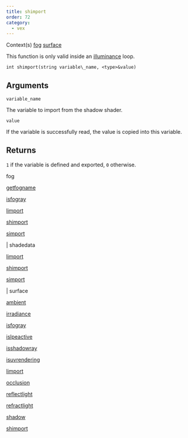```yaml
---
title: shimport
order: 72
category:
  - vex
---
```




Context(s)
[fog](../contexts/fog.html)
[surface](../contexts/surface.html)

This function is only valid inside an [illuminance](illuminance.html "Loops through all light sources in the scene, calling the light shader for each light source to set the Cl and L global variables.") loop.

`int shimport(string variable\_name, <type>&value)`

## Arguments

`variable_name`

The variable to import from the shadow shader.

`value`

If the variable is successfully read, the value is copied into this variable.

## Returns

`1` if the variable is defined and exported, `0` otherwise.


fog

[getfogname](getfogname.html)

[isfogray](isfogray.html)

[limport](limport.html)

[shimport](shimport.html)

[simport](simport.html)

|
shadedata

[limport](limport.html)

[shimport](shimport.html)

[simport](simport.html)

|
surface

[ambient](ambient.html)

[irradiance](irradiance.html)

[isfogray](isfogray.html)

[islpeactive](islpeactive.html)

[isshadowray](isshadowray.html)

[isuvrendering](isuvrendering.html)

[limport](limport.html)

[occlusion](occlusion.html)

[reflectlight](reflectlight.html)

[refractlight](refractlight.html)

[shadow](shadow.html)

[shimport](shimport.html)
